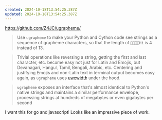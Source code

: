 ```yaml
---
created: 2024-10-18T13:54:25.387Z
updated: 2024-10-18T13:54:25.387Z
---
```

https://github.com/Z4JC/ugrapheme/

> Use `ugrapheme` to make your Python and Cython code see strings as a sequence of grapheme characters, so that the length of `👩🏽‍🔬🏴󠁧󠁢󠁳󠁣󠁴󠁿Hi` is 4 instead of 13.

> Trivial operations like reversing a string, getting the first and last character, etc. become easy not just for Latin and Emojis, but Devanagari, Hangul, Tamil, Bengali, Arabic, etc. Centering and justifying Emojis and non-Latin text in terminal output becomes easy again, as `ugrapheme` uses [uwcwidth](https://github.com/Z4JC/uwcwidth) under the hood.

> `ugrapheme` exposes an interface that's almost identical to Python's native strings and maintains a similar performance envelope, processing strings at hundreds of megabytes or even gigabytes per second

I want this for go and javascript! Looks like an impressive piece of work.